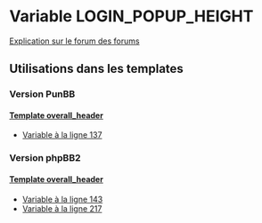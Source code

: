 # Variable LOGIN_POPUP_HEIGHT
[Explication sur le forum des forums](http://forum.forumactif.com/t294113-listing-des-variables#LOGIN_POPUP_HEIGHT)
## Utilisations dans les templates
### Version PunBB
#### [Template overall_header](punbb/overall_header.md)
* [Variable à la ligne 137](../punbb/overall_header.tpl#L137)
### Version phpBB2
#### [Template overall_header](subsilver/overall_header.md)
* [Variable à la ligne 143](../subsilver/overall_header.tpl#L143)
* [Variable à la ligne 217](../subsilver/overall_header.tpl#L217)